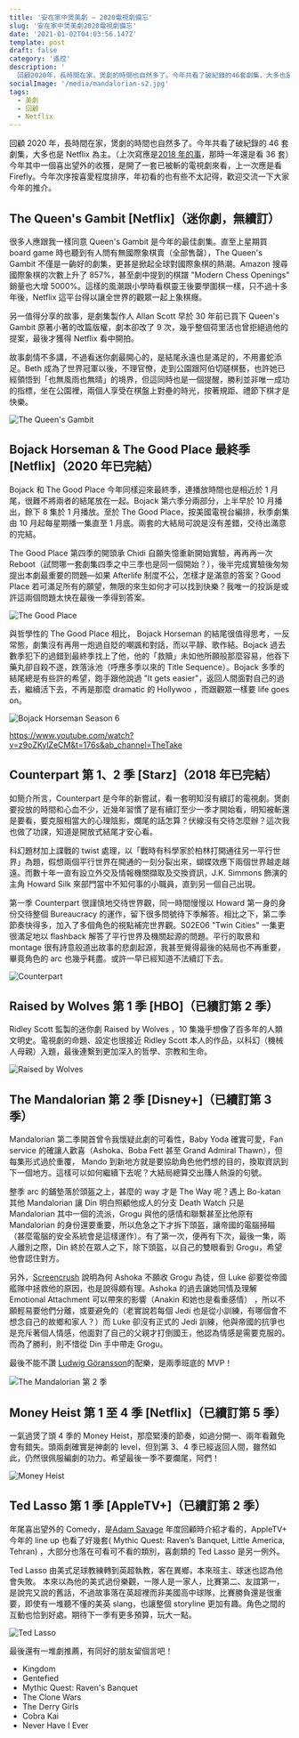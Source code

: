 ```yaml
---
title: '安在家中煲美劇 — 2020電視劇備忘'
slug: '安在家中煲美劇2020電視劇備忘'
date: '2021-01-02T04:03:56.147Z'
template: post
draft: false
category: '遙控'
description: '
  回顧2020年，長時間在家，煲劇的時間也自然多了。今年共看了破紀錄的46套劇集，大多也是Netflix為主。今年其中一個喜出望外的收獲，是開了一套已被斬的電視劇來看，上一次應是看 Firefly。今年次序按喜愛程度排序，年初看的也有些不太記得，歡迎交流一下大家今年的推介。'
socialImage: '/media/mandalorian-s2.jpg'
tags:
  - 美劇
  - 回顧
  - Netflix
---
```


回顧 2020 年，長時間在家，煲劇的時間也自然多了。今年共看了破紀錄的 46 套劇集，大多也是 Netflix 為主。（上次寫應是[2018 年的事](https://notesofsamuel-develop.gtsb.io/posts/%E5%96%94%E6%99%82%E9%96%93%E5%8E%BB%E4%BA%86%E5%93%AA%E8%A3%A1-2017%E5%B9%B4%E7%BE%8E%E5%8A%87%E5%82%99%E5%BF%98)，那時一年還是看 36 套）今年其中一個喜出望外的收獲，是開了一套已被斬的電視劇來看，上一次應是看 Firefly。今年次序按喜愛程度排序，年初看的也有些不太記得，歡迎交流一下大家今年的推介。

## The Queen's Gambit [Netflix]（迷你劇，無續訂）

很多人應跟我一樣同意 Queen's Gambit 是今年的最佳劇集。直至上星期買 board game 時也聽到有人問有無國際象棋賣（全部售罄），The Queen's Gambit 不僅是一齣好的劇集，更甚是掀起全球對國際象棋的熱潮。Amazon 搜尋國際象棋的次數上升了 857%，甚至劇中提到的棋譜 "Modern Chess Openings" 銷量也大增 5000%。這樣的風潮跟小學時看棋靈王後要學圍棋一樣，只不過十多年後，Netflix 這平台得以讓全世界的觀眾一起上象棋癮。

另一值得分享的故事，是劇集製作人 Allan Scott 早於 30 年前已買下 Queen's Gambit 原著小著的改篇版權，劇本卻改了 9 次，幾乎整個荷里活也曾拒絕過他的提案，最後才獲得 Netflix 看中開拍。

故事劇情不多講，不過看迷你劇最開心的，是結尾永遠也是滿足的，不用畫蛇添足。Beth 成為了世界冠軍以後，不理官僚，走到公園跟阿伯切磋棋藝，也許她已經領悟到「也無風雨也無晴」的境界，但這同時也是一個提醒，勝利並非唯一成功的指標，坐在公園裡，兩個人享受在棋盤上對壘的時光，按著規距、禮節下棋才是快樂。

![The Queen's Gambit](/media/queens-gambit.jpg)

## Bojack Horseman & The Good Place 最終季 [Netflix]（2020 年已完結）

Bojack 和 The Good Place 今年同樣迎來最終季，連播放時間也是相近於 1 月尾，很難不將兩者的結尾放在一起。Bojack 第六季分兩部分，上半早於 10 月播出，餘下 8 集於 1 月播放。至於 The Good Place，按美國電視台編排，秋季劇集由 10 月起每星期播一集直至 1 月底。兩套的大結局可說是沒有差錯，交待出滿意的完結。

The Good Place 第四季的開頭承 Chidi 自願失憶重新開始實驗，再再再一次 Reboot（試問哪一套劇集四季之中三季也是同一個開始？），後半完成實驗後匆匆提出本劇最重要的問題—如果 Afterlife 制度不公，怎樣才是滿意的答案？Good Place 若可滿足所有的願望，無限的來生如何才可以找到快樂？我唯一的投訴是或許這兩個問題太快在最後一季得到答案。

![The Good Place](/media/the-good-place-finale.png)

與哲學性的 The Good Place 相比， Bojack Horseman 的結尾很值得思考，一反常態，劇集沒有再用一炮過自貶的嘲諷和對話，而以平靜、歌作結。Bojack 過去數季犯下的過錯到最終季找上了他，他的「救贖」未如他所願般那麼容易，他吞下藥丸卻自殺不遂，跌落泳池（呼應多季以來的 Title Sequence）。Bojack 多季的結尾總是有些許的希望，跑手跟他說過 "It gets easier"，返回人間面對自己的過去，繼續活下去，不再是那麼 dramatic 的 Hollywoo ，而跟觀眾一樣要 life goes on。

![Bojack Horseman Season 6](/media/bojack-s6-finale.png)

https://www.youtube.com/watch?v=z9oZKylZeCM&t=176s&ab_channel=TheTake

## Counterpart 第 1、2 季 [Starz]（2018 年已完結）

如簡介所言，Counterpart 是今年的新嘗試，看一套明知沒有續訂的電視劇。煲劇要投放的時間和心血不少，近幾年習慣了是有續訂至少一季才開始看，明知被斬還是要看，要克服相當大的心理陰影，爛尾的話怎算？伏線沒有交待怎麼辦？這次我也做了功課，知道是開放式結尾才安心看。

科幻題材加上諜戰的 twist 處理，以「戰時有科學家於柏林打開通往另一平行世界」為題，假想兩個平行世界在開通的一刻分裂出來，蝴蝶效應下兩個世界越走越遠。而數十年一直有設立外交及情報機關擷取及交換資訊，J.K. Simmons 飾演的主角 Howard Silk 來部門當中不知何事的小職員，直到另一個自己出現。

第一季 Counterpart 很謹慎地交待世界觀，同一時間慢慢以 Howard 第一身的身份交待整個 Bureaucracy 的運作，留下很多問號待下季解答。相比之下，第二季節奏快得多，加入了多個角色的視點補完世界觀。S02E06 "Twin Cities" 一集更很滿足地以 flashback 解答了平行世界及機關起源的問題。平行的取景和 montage 很有詩意般道出故事的悲劇起源，我甚至覺得最後的結局也不再重要，畢竟角色的 arc 也幾乎耗盡。或許一早已經知道不法續訂下去。

![Counterpart](/media/counterpart.jpg)

## Raised by Wolves 第 1 季 [HBO]（已續訂第 2 季）

Ridley Scott 監製的迷你劇 Raised by Wolves ，10 集幾乎想像了百多年的人類文明史。電視劇的命題、設定也很接近 Ridley Scott 本人的作品，以科幻（機械人母親）入題，最後連繫到更加深入的哲學、宗教和生命。

![Raised by Wolves](/media/raised-by-wolves.jpg)

## The Mandalorian 第 2 季 [Disney+]（已續訂第 3 季）

Mandalorian 第二季開首曾令我懷疑此劇的可看性，Baby Yoda 確實可愛，Fan service 的確讓人歡喜（Ashoka、Boba Fett 甚至 Grand Admiral Thawn），但每集形式過於重覆， Mando 到新地方就是要協助角色他們想的目的，換取資訊到下一個地方。這樣可以如何繼續下去呢？大結局總算交出賺人熱淚的句號。

整季 arc 的鋪墊落於頭盔之上，甚麼的 way 才是 The Way 呢？遇上 Bo-katan 其他 Mandalorian 讓 Din 明白照顧他成人的分支 Death Watch 只是 Mandalorian 其中一個的流派，Grogu 與他的感情和聯繫甚至比他原有 Mandalorian 的身份還要重要，所以危急之下才拆下頭盔，讓帝國的電腦掃瞄（甚麼電腦的安全系統會是這樣運作）。有了第一次，便再有下次，最後一集，兩人離別之際，Din 終於在眾人之下，除下頭盔，以自己的雙眼看到 Grogu，希望他會認住對方。

另外，[Screencrush](https://www.youtube.com/watch?v=BsAxgypgjrs) 說明為何 Ashoka 不願收 Grogu 為徒，但 Luke 卻要從帝國艦隊中拯救他的原因，也是說得頗有理。Ashoka 的過去讓她同情及理解 Emotional Attachment 可以帶來的影響（Anakin 和她也是看重感情） ，所以不願輕易要他們分離，或要避免的（老實說若每個 Jedi 也是從小訓練，有哪個會不想念自己的故鄉和家人？）而 Luke 卻沒有正式的 Jedi 訓練，他與帝國的抗爭也是充斥著個人情感，他面對了自己的父親才打倒國王，他認為情感是需要克服的。而為了勝利，則不惜從 Din 手中帶走 Grogu。

最後不能不讚 [Ludwig Göransson](https://www.youtube.com/watch?v=aQIcZbzr9Wk&ab_channel=Variety)的配樂，是兩季班底的 MVP！

![The Mandalorian 第 2 季](/media/mandalorian-s2.jpg)

## Money Heist 第 1 至 4 季 [Netflix]（已續訂第 5 季）

一氣過煲了頭 4 季的 Money Heist，那麼緊湊的節奏，如過分開一、兩年看難免會有錯失。頭兩劇確實是神劇的 level，但到第 3、4 季已經返回人間，雖然如此，仍然很佩服編劇的功力。希望最後一季不要爛尾，阿們！

![Money Heist](/media/money-heist-1.jpg)

## Ted Lasso 第 1 季 [AppleTV+]（已續訂第 2 季）

年尾喜出望外的 Comedy，是[Adam Savage](https://www.youtube.com/watch?v=cJ0WE4JkROA) 年度回顧時介紹才看的，AppleTV+ 今年的 line up 也看了好幾套( Mythic Quest: Raven’s Banquet, Little America, Tehran) ，大部分也落在可看可不看的類別，喜劇類的 Ted Lasso 是另一例外。

Ted Lasso 由美式足球教練轉到英超執教，客在異鄉，本來班主、球迷也認為他會失敗。
本來以為他的美式過份樂觀，一隊人是一家人，比賽第二、友誼第一，是說完又說的舊話，不過故事落在英超裡而非美國高中球隊，比賽勝負還是很重要，即使有一堆聽不懂的美英 slang，也讓整個 storyline 更加有趣。角色之間的互動也恰到好處。期待下一季有更多預算，玩大一點。

![Ted Lasso](/media/ted-lasso.png)

最後還有一堆劇推薦，有同好的朋友留個言吧！

- Kingdom
- Gentefied
- Mythic Quest: Raven's Banquet
- The Clone Wars
- The Derry Girls
- Cobra Kai
- Never Have I Ever
